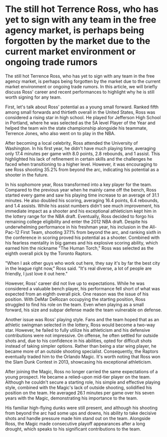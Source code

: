 # The still hot Terrence Ross, who has yet to sign with any team in the free agency market, is perhaps being forgotten by the market due to the current market environment or ongoing trade rumors 
 The still hot Terrence Ross, who has yet to sign with any team in the free agency market, is perhaps being forgotten by the market due to the current market environment or ongoing trade rumors. In this article, we will briefly discuss Ross' career and recent performances to highlight why he is still worth signing for any team.

First, let's talk about Ross' potential as a young small forward. Ranked fifth among small forwards and thirtieth overall in the United States, Ross was considered a rising star in high school. He played for Jefferson High School in Portland, where he was selected as the 5A level Player of the Year and helped the team win the state championship alongside his teammate, Terrence Jones, who also went on to play in the NBA.

After becoming a local celebrity, Ross attended the University of Washington. In his first year, he didn't have much playing time, averaging only 17.4 minutes per game with 8.0 points, 2.8 rebounds, and 1 assist. This highlighted his lack of refinement in certain skills and the challenges he faced when transitioning to a higher level. However, it was encouraging to see Ross shooting 35.2% from beyond the arc, indicating his potential as a shooter in the future.

In his sophomore year, Ross transformed into a key player for the team. Compared to the previous year when he mainly came off the bench, Ross started every game and saw his playing time increase to an average of 31.1 minutes. He also doubled his scoring, averaging 16.4 points, 6.4 rebounds, and 1.4 assists. While his assist numbers didn't see much improvement, his immediate impact as a shooter and his exceptional athleticism kept him in the lottery range for the NBA draft. Eventually, Ross decided to forgo his remaining college eligibility and enter the 2012 NBA draft. Despite his underwhelming performance in his freshman year, his inclusion in the All-Pac-12 First Team, shooting 37.1% from beyond the arc, and ranking sixth in the conference in scoring proved his potential as a shooter. Combined with his fearless mentality in big games and his explosive scoring ability, which earned him the nickname "The Human Torch," Ross was selected as the eighth overall pick by the Toronto Raptors.

"When I ask other guys who work out here, they say it's by far the best city in the league right now," Ross said. "It's real diverse, a lot of people are friendly, I just love it out here."

However, Ross' career did not live up to expectations. While he was considered a valuable bench player, his performance fell short of what was expected from an eighth overall pick. One reason was the issue of his position. With DeMar DeRozan occupying the starting position, Ross struggled to find his role on the team. Even when playing as a small forward, his size and subpar defense made the team vulnerable on defense.

Another issue was Ross' playing style. Fans and the team hoped that as an athletic swingman selected in the lottery, Ross would become a two-way star. However, he failed to fully utilize his athleticism and his defensive contributions were not impressive. On offense, he often settled for outside shots and, due to his confidence in his abilities, opted for difficult shots instead of taking simpler options. Rather than being a star wing player, he became more of an outside shooting specialist. Consequently, the Raptors eventually traded him to the Orlando Magic. It's worth noting that Ross won the Slam Dunk Contest in 2013, showcasing his exceptional athleticism.

After joining the Magic, Ross no longer carried the same expectations of a young prospect. He became a relied-upon mid-tier player on the team. Although he couldn't secure a starting role, his simple and effective playing style, combined with the Magic's lack of outside shooting, solidified his position on the team. He averaged 26.1 minutes per game over his seven years with the Magic, demonstrating his importance to the team.

His familiar high-flying dunks were still present, and although his shooting from beyond the arc had some ups and downs, his ability to take decisive shots and handle pressure made him stand out on the team. Alongside Ross, the Magic made consecutive playoff appearances after a long drought, which speaks to his significant contributions to the team.